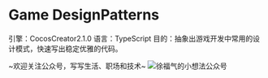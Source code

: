 # Game DesignPatterns
引擎：CocosCreator2.1.0
语言：TypeScript
目的：抽象出游戏开发中常用的设计模式，快速写出稳定优雅的代码。

~欢迎关注公众号，写写生活、职场和技术~
![徐福气的小想法公众号](https://user-images.githubusercontent.com/11548399/215303937-f5180012-edd4-4dc7-b3d6-800038ede9e5.jpg)
